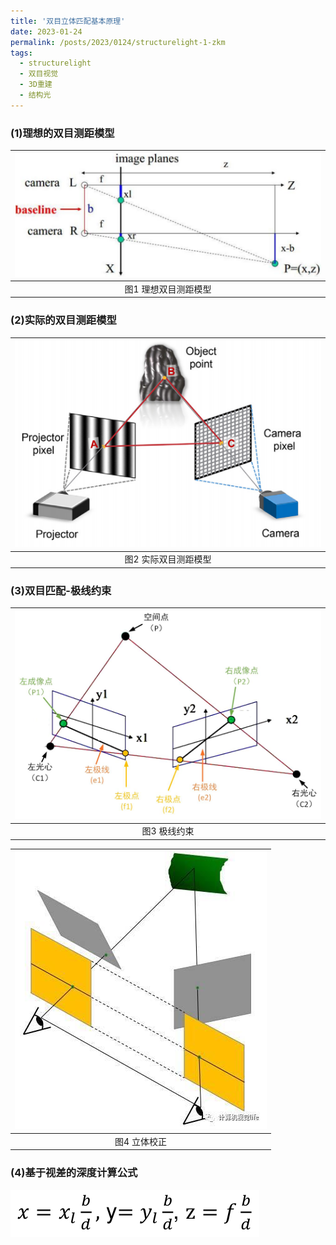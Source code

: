 ```yaml
---
title: '双目立体匹配基本原理'
date: 2023-01-24
permalink: /posts/2023/0124/structurelight-1-zkm
tags:
  - structurelight
  - 双目视觉
  - 3D重建
  - 结构光
---
```


### (1)理想的双目测距模型

![png](/images/structurelight/structurelight-ideal.png)|
:--------:|
 图1 理想双目测距模型|

### (2)实际的双目测距模型

![png](/images/structurelight/structurelight-real.png)|
:--------:|
 图2 实际双目测距模型|


### (3)双目匹配-极线约束

![png](/images/structurelight/极线约束.png)|
:--------:|
图3 极线约束|


![png](/images/structurelight/立体校正.png)|
:--------:|
 图4 立体校正|

### (4)基于视差的深度计算公式  
![png](/images/structurelight/视差深度公式.png)  